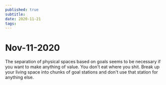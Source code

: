 ```yaml
---
published: true
subtitle: 
date: 2020-11-21
tags: 
---
```


# Nov-11-2020

The separation of physical spaces based on goals seems to be necessary if you want to make anything of value. You don't eat where you shit. Break up your living space into chunks of goal stations and don't use that station for anything else.